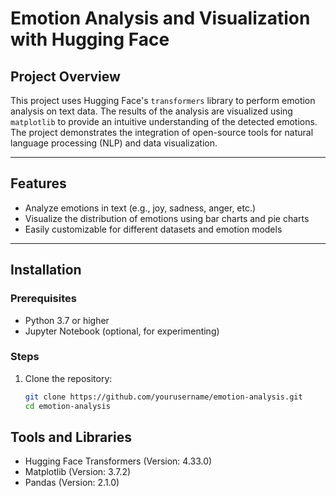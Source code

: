 # Emotion Analysis and Visualization with Hugging Face

## Project Overview
This project uses Hugging Face's `transformers` library to perform emotion analysis on text data. The results of the analysis are visualized using `matplotlib` to provide an intuitive understanding of the detected emotions. The project demonstrates the integration of open-source tools for natural language processing (NLP) and data visualization.

---

## Features
- Analyze emotions in text (e.g., joy, sadness, anger, etc.)
- Visualize the distribution of emotions using bar charts and pie charts
- Easily customizable for different datasets and emotion models

---

## Installation
### Prerequisites
- Python 3.7 or higher
- Jupyter Notebook (optional, for experimenting)

### Steps
1. Clone the repository:
   ```bash
   git clone https://github.com/yourusername/emotion-analysis.git
   cd emotion-analysis

## Tools and Libraries
- Hugging Face Transformers (Version: 4.33.0)
- Matplotlib (Version: 3.7.2)
- Pandas (Version: 2.1.0)

